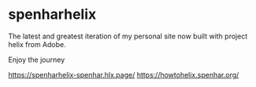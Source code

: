 # spenharhelix
The latest and greatest iteration of my personal site now built with project helix from Adobe.

Enjoy the journey


https://spenharhelix-spenhar.hlx.page/
https://howtohelix.spenhar.org/
